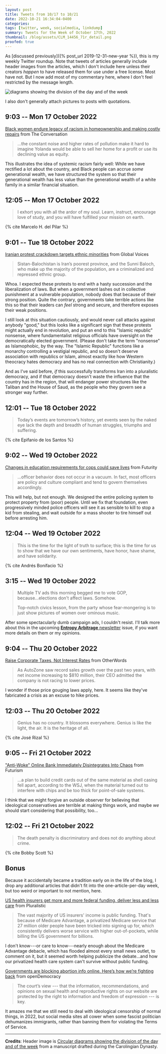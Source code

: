 ```yaml
---
layout: post
title: Tweets from 10/17 to 10/21
date: 2022-10-21 16:34:04-0400
categories:
tags: [twitter, week, socialmedia, linkdump]
summary: Tweets for the Week of October 17th, 2022
thumbnail: /blog/assets/CLM_14456_71r_detail.png
proofed: true
---
```


As [discussed previously]({% post_url 2019-12-31-new-year %}), this is my weekly Twitter roundup.  Note that tweets of articles generally include header images from the articles, which I don't include here unless their creators *happen* to have released them for use under a free license.  Most have not.  But I now add most of my commentary here, where I don't feel restricted by the message length.

![diagrams showing the division of the day and of the week](/blog/assets/CLM_14456_71r_detail.png "diagrams showing the division of the day and of the week")

I also don't generally attach pictures to posts with quotations.

## 9:03 -- Mon 17 October 2022

[<i class="fab fa-twitter-square"></i>](https://jcolag.github.io/twitter/1581994185007276034) [Black women endure legacy of racism in homeownership and making costly repairs](https://theconversation.com/black-women-endure-legacy-of-racism-in-homeownership-and-making-costly-repairs-190881) from The Conversation

 > ...the constant noise and higher rates of pollution make it hard to imagine Yolanda would be able to sell her home for a profit or use its declining value as equity.

This illustrates the idea of systemic racism fairly well:  While we have rectified a lot about the country, and Black people can accrue *some* generational wealth, we have structured the system so that their generational wealth has less value than the generational wealth of a white family in a similar financial situation.

## 12:05 -- Mon 17 October 2022

[<i class="fab fa-twitter-square"></i>](https://jcolag.github.io/twitter/1582039986823696386)

 > I exhort you with all the ardor of my soul. Learn, instruct, encourage love of study, and you will have fulfilled your mission on earth.

{% cite Marcelo H. del Pilar %}

## 9:01 -- Tue 18 October 2022

[<i class="fab fa-twitter-square"></i>](https://jcolag.github.io/twitter/1582356069803855872) [Iranian protest crackdown targets ethnic minorities](https://globalvoices.org/2022/10/10/iranian-protest-crackdown-targets-ethnic-minorities/) from Global Voices

 > Sistan-Balochistan is Iran’s poorest province, and the Sunni Baloch, who make up the majority of the population, are a criminalized and repressed ethnic group.

Whoa.  I expected these protests to end with a hasty succession and the liberalization of laws.  But when a government lashes out in collective punishment at a vulnerable population, nobody does that because of their strong position.  Quite the contrary, governments take terrible actions like this so that their leaders can *feel* strong and secure, and therefore exposes their weak positions.

I still look at this situation cautiously, and would never call attacks against anybody "good," but this looks like a significant sign that these protests might actually end in revolution, and put an end to this "Islamic republic" nonsense, where fundamentalist religious officials have oversight on the democratically elected government.  (Please don't take the term "nonsense" as Islamophobic, by the way.  The "Islamic Republic" functions like a monarchy controlling a vestigial republic, and so doesn't deserve association with republics or Islam, almost exactly like how Western theocracy hates democracy and has no real connection with Christianity.)

And as I've said before, *if* this successfully transforms Iran into a pluralistic democracy, and if that democracy doesn't waste the influence that the country has in the region, that will endanger power structures like the Taliban and the House of Saud, as the people who they govern see a stronger way further.

## 12:01 -- Tue 18 October 2022

[<i class="fab fa-twitter-square"></i>](https://jcolag.github.io/twitter/1582401367737606145)

 > Today’s events are tomorrow’s history, yet events seen by the naked eye lack the depth and breadth of human struggles, triumphs and suffering.

{% cite Epifanio de los Santos %}

## 9:02 -- Wed 19 October 2022

[<i class="fab fa-twitter-square"></i>](https://jcolag.github.io/twitter/1582718709365211136) [Changes in education requirements for cops could save lives](https://www.futurity.org/education-requirements-police-shootings-2812712/) from Futurity

 > ...officer behavior does not occur in a vacuum. In fact, most officers are policy and culture compliant and tend to govern themselves accordingly.

This will help, but not enough.  We designed the entire policing system to protect property from (poor) people.  Until we fix that foundation, even progressively minded police officers will see it as sensible to kill to stop a kid from stealing, and wait outside for a mass shooter to tire himself out before arresting him.

## 12:04 -- Wed 19 October 2022

[<i class="fab fa-twitter-square"></i>](https://jcolag.github.io/twitter/1582764511018319874)

 > This is the time for the light of truth to surface; this is the time for us to show that we have our own sentiments, have honor, have shame, and have solidarity.

{% cite Andrés Bonifacio %}

## 3:15 -- Wed 19 October 2022

[<i class="fab fa-twitter"></i>](https://jcolag.github.io/twitter/1582812568313548800)

 > Multiple TV ads this morning begged me to vote GOP, because...elections don't affect laws. Somehow.
 >
 > Top-notch civics lesson, from the party whose fear-mongering is to just show pictures of women over ominous music.

After some spectacularly dumb campaign ads, I couldn't resist.  I'll talk more about this in the upcoming [**Entropy Arbitrage** newsletter](https://www.buymeacoffee.com/jcolag) issue, if you want more details on them or my opinions.

## 9:04 -- Thu 20 October 2022

[<i class="fab fa-twitter-square"></i>](https://jcolag.github.io/twitter/1583081600312483840) [Raise Corporate Taxes, Not Interest Rates](https://otherwords.org/raise-corporate-taxes-not-interest-rates/) from OtherWords

 > As AutoZone saw record sales growth over the past two years, with net income increasing to $810 million, their CEO admitted the company is not racing to lower prices.

I wonder if those price gouging laws apply, here.  It seems like they've fabricated a crisis as an excuse to hike prices.

## 12:03 -- Thu 20 October 2022

[<i class="fab fa-twitter-square"></i>](https://jcolag.github.io/twitter/1583126647041056770)

 > Genius has no country. It blossoms everywhere. Genius is like the light, the air. It is the heritage of all.

{% cite José Rizal %}

## 9:05 -- Fri 21 October 2022

[<i class="fab fa-twitter-square"></i>](https://jcolag.github.io/twitter/1583444239693717515) ["Anti-Woke" Online Bank Immediately Disintegrates Into Chaos](https://futurism.com/the-byte/anti-woke-bank-immediately-chaos) from Futurism

 > ...a plan to build credit cards out of the same material as shell casing fell apart, according to the WSJ, when the material turned out to interfere with chips and be too thick for point-of-sale systems.

I think that we might forgive an outside observer for believing that ideological conservatives are terrible at making things work, and maybe *we* should start considering that possibility, too...

## 12:02 -- Fri 21 October 2022

[<i class="fab fa-twitter-square"></i>](https://jcolag.github.io/twitter/1583488783286255616)

 > The death penalty is discriminatory and does not do anything about crime.

{% cite Bobby Scott %}

## Bonus

Because it accidentally became a tradition early on in the life of the blog, I drop any additional articles that didn't fit into the one-article-per-day week, but too weird or important to not mention, here.

<i class="fas fa-square"></i> [US health insurers get more and more federal funding, deliver less and less care](https://pluralistic.net/2022/10/13/sicko/#radicalized) from Pluralistic

 > The vast majority of US insurers' income is public funding. That's because of Medicare Advantage, a privatized Medicare service that 27 million older people have been tricked into signing up for, which consistently delivers worse service with higher out-of-pockets, while billing the US government for billions.

I don't know---or care to know---nearly enough about the Medicare Advantage debacle, which has flooded almost every small news outlet, to comment on it, but it seemed worth helping publicize the debate...and how our privatized health care system can't survive without public funding.

<i class="fas fa-square"></i> [Governments are blocking abortion info online. Here’s how we’re fighting back](https://www.opendemocracy.net/en/5050/abortion-information-website-women-on-web-womens-link-worldwide/) from openDemocracy

 > The court’s view --- that the information, recommendations, and opinions on sexual health and reproductive rights on our website are protected by the right to information and freedom of expression --- is key.

It amazes me that we still need to deal with ideological censorship of normal things, in 2022, but social media sites all cower when some fascist politician dehumanizes immigrants, rather than banning them for violating the Terms of Service.

* * *

**Credits**:  Header image is [Circular diagrams showing the division of the day and of the week](https://commons.wikimedia.org/wiki/File:CLM_14456_71r_detail.jpg) from a manuscript drafted during the Carolingian Dynasty.
